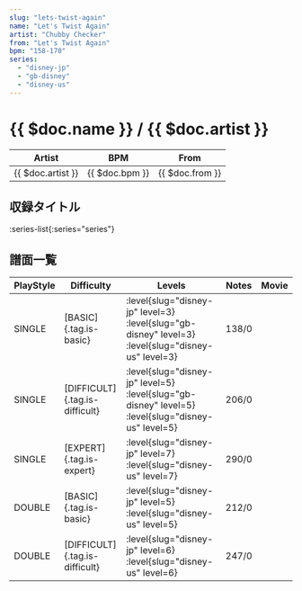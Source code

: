 ```yaml
---
slug: "lets-twist-again"
name: "Let's Twist Again"
artist: "Chubby Checker"
from: "Let's Twist Again"
bpm: "158-170"
series:
  - "disney-jp"
  - "gb-disney"
  - "disney-us"
---
```


# {{ $doc.name }} / {{ $doc.artist }}

|Artist|BPM|From|
|------|---|----|
|{{ $doc.artist }}|{{ $doc.bpm }}|{{ $doc.from }}|

## 収録タイトル

:series-list{:series="series"}

## 譜面一覧

|PlayStyle|Difficulty|Levels|Notes|Movie|
|---------|----------|------|-----|-----|
|SINGLE|[BASIC]{.tag.is-basic}|:level{slug="disney-jp" level=3} :level{slug="gb-disney" level=3} :level{slug="disney-us" level=3}|138/0||
|SINGLE|[DIFFICULT]{.tag.is-difficult}|:level{slug="disney-jp" level=5} :level{slug="gb-disney" level=5} :level{slug="disney-us" level=5}|206/0||
|SINGLE|[EXPERT]{.tag.is-expert}|:level{slug="disney-jp" level=7} :level{slug="disney-us" level=7}|290/0||
|DOUBLE|[BASIC]{.tag.is-basic}|:level{slug="disney-jp" level=5} :level{slug="disney-us" level=5}|212/0||
|DOUBLE|[DIFFICULT]{.tag.is-difficult}|:level{slug="disney-jp" level=6} :level{slug="disney-us" level=6}|247/0||
